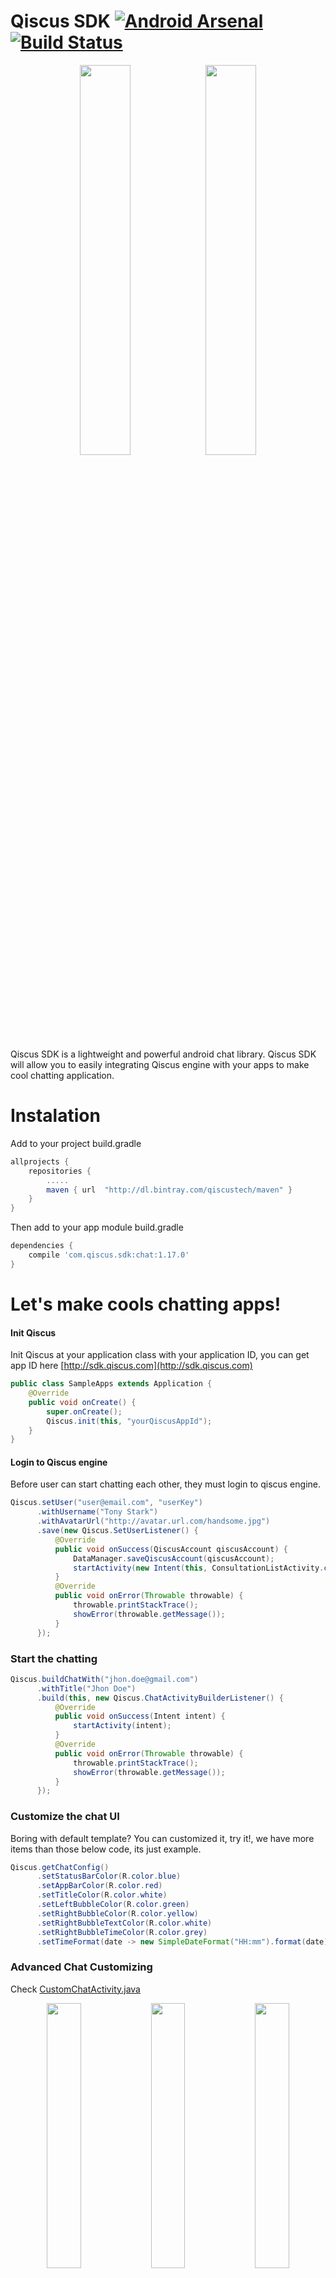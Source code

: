 Qiscus SDK [![Android Arsenal](https://img.shields.io/badge/Android%20Arsenal-Qiscus%20SDK-green.svg?style=true)](https://android-arsenal.com/details/1/4438) [![Build Status](https://travis-ci.org/qiscus/qiscus-sdk-android.svg?branch=develop)](https://travis-ci.org/qiscus/qiscus-sdk-android)
======
<p align="center"><img src="https://github.com/qiscus/qiscus-sdk-android/raw/develop/screenshot/device-2016-09-16-102736.png" width="40%" /><img src="https://github.com/qiscus/qiscus-sdk-android/raw/develop/screenshot/device-2016-09-16-102923.png" width="40%" /></p>
Qiscus SDK is a lightweight and powerful android chat library. Qiscus SDK will allow you to easily integrating Qiscus engine with your apps to make cool chatting application.

# Instalation
Add to your project build.gradle
```groovy
allprojects {
    repositories {
        .....
        maven { url  "http://dl.bintray.com/qiscustech/maven" }
    }
}
```

Then add to your app module build.gradle
```groovy
dependencies {
    compile 'com.qiscus.sdk:chat:1.17.0'
}
```
# Let's make cools chatting apps!
#### Init Qiscus
Init Qiscus at your application class with your application ID, you can get app ID here [http://sdk.qiscus.com](http://sdk.qiscus.com)
```java
public class SampleApps extends Application {
    @Override
    public void onCreate() {
        super.onCreate();
        Qiscus.init(this, "yourQiscusAppId");
    }
}
```
#### Login to Qiscus engine
Before user can start chatting each other, they must login to qiscus engine.
```java
Qiscus.setUser("user@email.com", "userKey")
      .withUsername("Tony Stark")
      .withAvatarUrl("http://avatar.url.com/handsome.jpg")
      .save(new Qiscus.SetUserListener() {
          @Override
          public void onSuccess(QiscusAccount qiscusAccount) {
              DataManager.saveQiscusAccount(qiscusAccount);
              startActivity(new Intent(this, ConsultationListActivity.class));
          }
          @Override
          public void onError(Throwable throwable) {
              throwable.printStackTrace();
              showError(throwable.getMessage());
          }
      });
```
### Start the chatting
```java
Qiscus.buildChatWith("jhon.doe@gmail.com")
      .withTitle("Jhon Doe")
      .build(this, new Qiscus.ChatActivityBuilderListener() {
          @Override
          public void onSuccess(Intent intent) {
              startActivity(intent);
          }
          @Override
          public void onError(Throwable throwable) {
              throwable.printStackTrace();
              showError(throwable.getMessage());
          }
      });
```
### Customize the chat UI
Boring with default template? You can customized it, try it!, we have more items than those below code, its just example.
```java
Qiscus.getChatConfig()
      .setStatusBarColor(R.color.blue)
      .setAppBarColor(R.color.red)
      .setTitleColor(R.color.white)
      .setLeftBubbleColor(R.color.green)
      .setRightBubbleColor(R.color.yellow)
      .setRightBubbleTextColor(R.color.white)
      .setRightBubbleTimeColor(R.color.grey)
      .setTimeFormat(date -> new SimpleDateFormat("HH:mm").format(date));
```
### Advanced Chat Customizing
Check [CustomChatActivity.java](https://github.com/qiscus/qiscus-sdk-android/blob/develop/app/src/main/java/com/qiscus/dragonfly/CustomChatActivity.java)
<p align="center"><img src="https://github.com/qiscus/qiscus-sdk-android/raw/develop/screenshot/device-2016-09-28-232326.png" width="33%" /><img src="https://github.com/qiscus/qiscus-sdk-android/raw/develop/screenshot/device-2016-09-28-232535.png" width="33%" /><img src="https://github.com/qiscus/qiscus-sdk-android/raw/develop/screenshot/device-2016-09-28-232714.png" width="33%" /></p>

### RxJava Support
```java
// Setup qiscus account with rxjava example
Qiscus.setUser("user@email.com", "password")
      .withUsername("Tony Stark")
      .withAvatarUrl("http://avatar.url.com/handsome.jpg")
      .save()
      .subscribeOn(Schedulers.io())
      .observeOn(AndroidSchedulers.mainThread())
      .subscribe(qiscusAccount -> {
          DataManager.saveQiscusAccount(qiscusAccount);
          startActivity(new Intent(this, ConsultationListActivity.class));
      }, throwable -> {
          throwable.printStackTrace();
          showError(throwable.getMessage());
      });

// Start a chat activity with rxjava example      
Qiscus.buildChatWith("jhon.doe@gmail.com")
      .withTitle("Jhon Doe")
      .build(this)
      .subscribeOn(Schedulers.io())
      .observeOn(AndroidSchedulers.mainThread())
      .subscribe(intent -> {
          startActivity(intent);
      }, throwable -> {
          throwable.printStackTrace();
          showError(throwable.getMessage());
      });
```

Check sample apps -> [DragonGo](https://github.com/qiscus/qiscus-sdk-android-sample)

License
-------
    Copyright (c) 2016 Qiscus.
    
    Licensed under the Apache License, Version 2.0 (the "License");
    you may not use this file except in compliance with the License.
    You may obtain a copy of the License at

       http://www.apache.org/licenses/LICENSE-2.0

    Unless required by applicable law or agreed to in writing, software
    distributed under the License is distributed on an "AS IS" BASIS,
    WITHOUT WARRANTIES OR CONDITIONS OF ANY KIND, either express or implied.
    See the License for the specific language governing permissions and
    limitations under the License.
